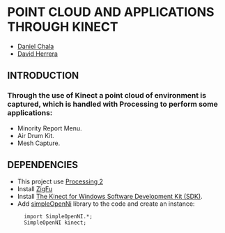 # POINT CLOUD AND APPLICATIONS THROUGH KINECT
* [Daniel Chala](https://chala8.github.io/)
* [David Herrera](https://dacherreragu.github.io/)

## INTRODUCTION
### Through the use of Kinect a point cloud of environment is captured, which is handled with Processing to perform some applications:
* Minority Report Menu.
* Air Drum Kit.
* Mesh Capture.

## DEPENDENCIES
* This project use [Processing 2](processing-2.2.1-windows64)
* Install [ZigFu](http://developkinect.com/resource/package-installer/zigfu-package-installer)
* Install [The Kinect for Windows Software Development Kit (SDK)](https://www.microsoft.com/en-us/download/details.aspx?id=36996).
* Add [simpleOpenNi](https://github.com/wexstorm/simple-openni) library to the code and create an instance:
  ```
    import SimpleOpenNI.*;
    SimpleOpenNI kinect;
  ```
